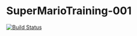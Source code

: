 # SuperMarioTraining-001

[![Build Status](https://travis-ci.org/SialSurion/SuperMarioTraining-001.svg?branch=master)](https://travis-ci.org/SialSurion/SuperMarioTraining-001)

